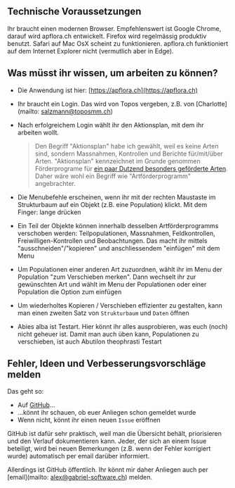 ## Technische Voraussetzungen
Ihr braucht einen modernen Browser. Empfehlenswert ist Google Chrome, darauf wird apflora.ch entwickelt. Firefox wird regelmässig produktiv benutzt. Safari auf Mac OsX scheint zu funktionieren. apflora.ch funktioniert auf dem Internet Explorer nicht (vermutlich aber in Edge).

## Was müsst ihr wissen, um arbeiten zu können?
* Die Anwendung ist hier: [https://apflora.ch](https://apflora.ch)

* Ihr braucht ein Login. Das wird von Topos vergeben, z.B. von [Charlotte](mailto: salzmann@toposmm.ch)

* Nach erfolgreichem Login wählt ihr den Aktionsplan, mit dem ihr arbeiten wollt.

    > Den Begriff "Aktionsplan" habe ich gewählt, weil es keine Arten sind, sondern Massnahmen, Kontrollen und Berichte für/mit/über Arten. "Aktionsplan" kennzeichnet im Grunde genommen Förderprograme für [ein paar Dutzend besonders geförderte Arten](http://www.aln.zh.ch/internet/baudirektion/aln/de/naturschutz/artenfoerderung/ap_fl.html). Daher wäre wohl ein Begriff wie "Artförderprogramm" angebrachter.
    
* Die Menubefehle erscheinen, wenn ihr mit der rechten Maustaste im Strukturbaum auf ein Objekt (z.B. eine Population) klickt. Mit dem Finger: lange drücken

* Ein Teil der Objekte können innerhalb desselben Artförderprogramms verschoben werden: Teilpopulationen, Massnahmen, Feldkontrollen, Freiwilligen-Kontrollen und Beobachtungen. Das macht ihr mittels "ausschneiden"/"kopieren" und anschliessendem "einfügen" mit dem Menu

* Um Populationen einer anderen Art zuzuordnen, wählt ihr im Menu der Population "zum Verschieben merken". Dann wechselt ihr zur gewünschten Art und wählt im Menu der Populationen oder einer Population die Option zum einfügen

* Um wiederholtes Kopieren / Verschieben effizienter zu gestalten, kann man einen zweiten Satz von `Strukturbaum` und `Daten` öffnen

* Abies alba ist Testart. Hier könnt ihr alles ausprobieren, was euch (noch) nicht geheuer ist. Damit man auch üben kann, Populationen zu verschieben, ist auch Abutilon theophrasti Testart

## Fehler, Ideen und Verbesserungsvorschläge melden

Das geht so:

- Auf [GitHub](https://github.com/barbalex/apf2/issues)...
- ...könnt ihr schauen, ob euer Anliegen schon gemeldet wurde
- Wenn nicht, könnt ihr einen neuen `Issue` eröffnen

GitHub ist dafür sehr praktisch, weil man die Übersicht behält, priorisieren und den Verlauf dokumentieren kann. Jeder, der sich an einem Issue beteiligt, wird bei neuen Bemerkungen (z.B. wenn der Fehler korrigiert wurde) automatisch per email darüber informiert.

Allerdings ist GitHub öffentlich. Ihr könnt mir daher Anliegen auch per [email](mailto: alex@gabriel-software.ch) melden.